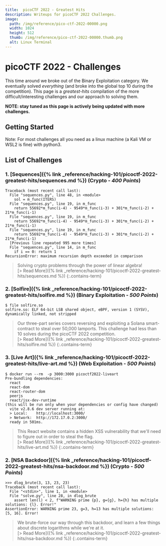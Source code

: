 ```yaml
---
title:  picoCTF 2022 - Greatest Hits
description: Writeups for picoCTF 2022 Challenges.
image:
  path: /img/reference/pico-ctf-2022-00000.png
  width: 1024
  height: 512
  thumb: /img/reference/pico-ctf-2022-00000.thumb.png
  alt: Linux Terminal
---
```


# picoCTF 2022 - Challenges

This time around we broke out of the Binary Exploitation category. We eventually solved *everything* (and broke into the global top 10 during the competition). This page is a *greatest-hits* compilation of the more difficult/interesting challenges and our approach to solving them.

**NOTE: stay tuned as this page is actively being updated with more challenges.**

## Getting Started

Note: For most challenges all you need as a linux machine (a Kali VM or WSL2 is fine) with python3.

## List of Challenges

### 1. [Sequences]({% link _reference/hacking-101/picoctf-2022-greatest-hits/sequences.md %}) (**Crypto** - *400 Points*)

>
```
Traceback (most recent call last):
  File "sequences.py", line 48, in <module>
    sol = m_func(ITERS)
  File "sequences.py", line 19, in m_func
    return 55692*m_func(i-4) - 9549*m_func(i-3) + 301*m_func(i-2) + 21*m_func(i-1)
  File "sequences.py", line 19, in m_func
    return 55692*m_func(i-4) - 9549*m_func(i-3) + 301*m_func(i-2) + 21*m_func(i-1)
  File "sequences.py", line 19, in m_func
    return 55692*m_func(i-4) - 9549*m_func(i-3) + 301*m_func(i-2) + 21*m_func(i-1)
  [Previous line repeated 995 more times]
  File "sequences.py", line 14, in m_func
    if i == 0: return 1
RecursionError: maximum recursion depth exceeded in comparison
```
> Solving crypto problems through the power of linear algebra!  
> [> Read More]({% link _reference/hacking-101/picoctf-2022-greatest-hits/sequences.md %})
{:.contains-term}

### 2. [Solfire]({% link _reference/hacking-101/picoctf-2022-greatest-hits/solfire.md %}) (**Binary Exploitation** - *500 Points*)

>
```
$ file solfire.so
solfire.so: ELF 64-bit LSB shared object, eBPF, version 1 (SYSV), dynamically linked, not stripped
```
> Our three-part series covers reversing and exploiting a Solana smart-contract to steal over 50,000 lamports. This challenge had less than 10 solves during the picoCTF 2022 competition.  
> [> Read More]({% link _reference/hacking-101/picoctf-2022-greatest-hits/solfire.md %})
{:.contains-term}


### 3. [Live Art]({% link _reference/hacking-101/picoctf-2022-greatest-hits/live-art.md %}) (**Web Exploitation** - *500 Points*)

>
```
$ docker run --rm  -p 3000:3000 picoctf2022-liveart
Pre-bundling dependencies:
  react
  react-dom
  react-router-dom
  peerjs
  react/jsx-dev-runtime
(this will be run only when your dependencies or config have changed)
  vite v2.8.6 dev server running at:
  > Local:    http://localhost:3000/
  > Network:  http://172.17.0.2:3000/
  ready in 501ms.
```
> This React website contains a hidden XSS vulnerability that we'll need to figure out in order to steal the flag.  
> [> Read More]({% link _reference/hacking-101/picoctf-2022-greatest-hits/live-art.md %})
{:.contains-term}

### 2. [NSA Backdoor]({% link _reference/hacking-101/picoctf-2022-greatest-hits/nsa-backdoor.md %}) (**Crypto** - *500 Points*)

>
```
>>> dlog_brute(3, 13, 23, 23)
Traceback (most recent call last):
  File "<stdin>", line 1, in <module>
  File "solve.py", line 28, in dlog_brute
    assert len(l) < 2, f"WARNING prime {p}, g={g}, h={h} has multiple solutions: {l}. Error!"
AssertionError: WARNING prime 23, g=3, h=13 has multiple solutions: [5, 16]. Error!
```
> We brute-force our way through this backdoor, and learn a few things about discrete logarithms while we're at it.  
> [> Read More]({% link _reference/hacking-101/picoctf-2022-greatest-hits/nsa-backdoor.md %})
{:.contains-term}